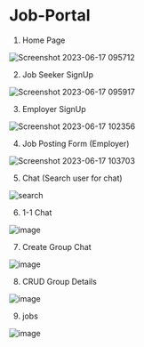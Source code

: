 # Job-Portal
1. Home Page

![Screenshot 2023-06-17 095712](https://github.com/jinal-sojitra/Job-Portal/assets/76530494/e5970696-bf94-42fd-b622-f48268661dc3)

2. Job Seeker SignUp

![Screenshot 2023-06-17 095917](https://github.com/jinal-sojitra/Job-Portal/assets/76530494/a5d4ff4d-e9de-46cd-9c58-df5d98a7f0f6)

3. Employer SignUp

![Screenshot 2023-06-17 102356](https://github.com/jinal-sojitra/Job-Portal/assets/76530494/c54467c3-8360-4763-8c91-f291a57cba4e)

4. Job Posting Form (Employer)

![Screenshot 2023-06-17 103703](https://github.com/jinal-sojitra/Job-Portal/assets/76530494/a344159b-8f2a-4527-9e2c-f42d0393298f)

5. Chat (Search user for chat)

![search](https://github.com/jinal-sojitra/Job-Portal/assets/76530494/b6ccd499-ba6b-4ba1-ade5-edf405ce7a23)

6. 1-1 Chat

![image](https://github.com/jinal-sojitra/Job-Portal/assets/76530494/d9f100f2-0a90-4677-b055-993cdbf91bc1)

7. Create Group Chat

![image](https://github.com/jinal-sojitra/Job-Portal/assets/76530494/b489a855-b0fb-4c7e-8dac-fe33962ba1f8)

8. CRUD Group Details

![image](https://github.com/jinal-sojitra/Job-Portal/assets/76530494/ba43b0b7-0d23-40c3-b129-2195b58f5acd)

9. jobs

![image](https://github.com/jinal-sojitra/Job-Portal/assets/76530494/f9e4cc66-5d83-4b99-8c5f-5092df78d1de)
